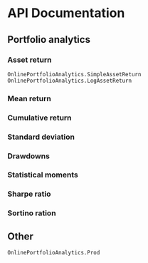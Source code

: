 # API Documentation

## Portfolio analytics

### Asset return

```@docs
OnlinePortfolioAnalytics.SimpleAssetReturn
OnlinePortfolioAnalytics.LogAssetReturn
```

### Mean return

### Cumulative return

### Standard deviation

### Drawdowns

### Statistical moments

### Sharpe ratio

### Sortino ration

## Other

```@docs
OnlinePortfolioAnalytics.Prod
```
